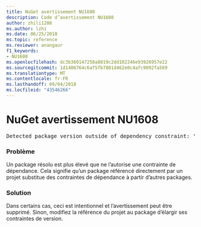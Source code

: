 ```yaml
---
title: NuGet avertissement NU1608
description: Code d’avertissement NU1608
author: zhili1208
ms.author: lzhi
ms.date: 06/25/2018
ms.topic: reference
ms.reviewer: anangaur
f1_keywords:
- NU1608
ms.openlocfilehash: dc3b360147258a8819c2dd102246e93926957e22
ms.sourcegitcommit: 1d1406764c6af5fb7801d462e0c4afc9092fa569
ms.translationtype: MT
ms.contentlocale: fr-FR
ms.lasthandoff: 09/04/2018
ms.locfileid: "43546266"
---
```

# <a name="nuget-warning-nu1608"></a>NuGet avertissement NU1608

<pre>Detected package version outside of dependency constraint: 'PackageA' 1.0.0 requires 'PackageB' (= 1.0.0) but version 'PackageB' 2.0.0 was resolved.</pre>

### <a name="issue"></a>Problème
Un package résolu est plus élevé que ne l’autorise une contrainte de dépendance. Cela signifie qu’un package référencé directement par un projet substitue des contraintes de dépendance à partir d’autres packages.

### <a name="solution"></a>Solution
Dans certains cas, ceci est intentionnel et l’avertissement peut être supprimé. Sinon, modifiez la référence du projet au package d’élargir ses contraintes de version.